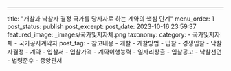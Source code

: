 ---
title: "개찰과 낙찰자 결정 국가를 당사자로 하는 계약의 핵심 단계"
menu_order: 1
post_status: publish
post_excerpt: 
post_date: 2023-10-16 23:59:37
featured_image: _images/국가및지자체.png
taxonomy:
    category:
        - 국가및지자체
        - 국가공사계약자
    post_tag:
        - 참고내용
        -  개찰
        -  개찰방법
        -  입찰
        -  경쟁입찰
        -  낙찰자결정
        -  계약
        -  입찰서
        -  입찰가격
        -  계약이행능력
        -  일자리창출
        -  입찰공고
        -  낙찰선언
        -  법령준수
        -  중앙관서
